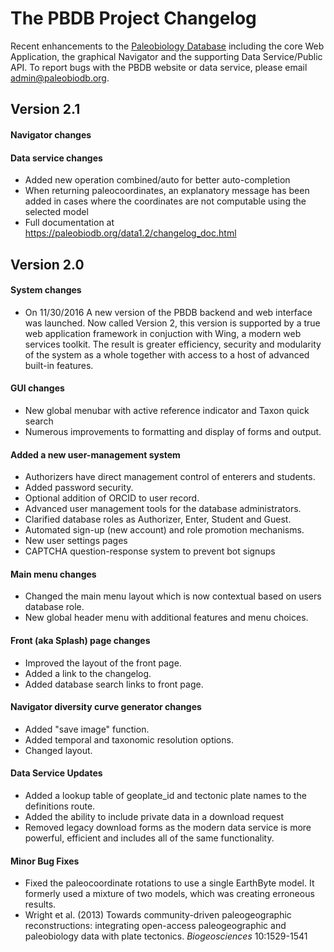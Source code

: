 # The PBDB Project Changelog

Recent enhancements to the [Paleobiology Database](www.paleobiodb.org) including the core Web Application, the graphical Navigator and the supporting Data Service/Public API. To report bugs with the PBDB website or data service, please email admin@paleobiodb.org.

## Version 2.1

#### Navigator changes

#### Data service changes
+ Added new operation combined/auto for better auto-completion
+ When returning paleocoordinates, an explanatory message has been added in cases where the coordinates are not computable using the selected model
+ Full documentation at https://paleobiodb.org/data1.2/changelog_doc.html

## Version 2.0

#### System changes
+ On 11/30/2016 A new version of the PBDB backend and web interface was launched. Now called Version 2, this version is supported by a true web application framework in conjuction with Wing, a modern web services toolkit. The result is greater efficiency, security and modularity of the system as a whole together with access to a host of advanced built-in features.

#### GUI changes
+ New global menubar with active reference indicator and Taxon quick search
+ Numerous improvements to formatting and display of forms and output.

#### Added a new user-management system
+ Authorizers have direct management control of enterers and students.
+ Added password security.
+ Optional addition of ORCID to user record.
+ Advanced user management tools for the database administrators.
+ Clarified database roles as Authorizer, Enter, Student and Guest.
+ Automated sign-up (new account) and role promotion mechanisms.
+ New user settings pages
+ CAPTCHA question-response system to prevent bot signups

#### Main menu changes
+ Changed the main menu layout which is now contextual based on users database role.
+ New global header menu with additional features and menu choices.

#### Front (aka Splash) page changes
+ Improved the layout of the front page.
+ Added a link to the changelog.
+ Added database search links to front page.

#### Navigator diversity curve generator changes
+ Added "save image" function.
+ Added temporal and taxonomic resolution options.
+ Changed layout.

#### Data Service Updates
+ Added a lookup table of geoplate_id and tectonic plate names to the definitions route.
+ Added the ability to include private data in a download request
+ Removed legacy download forms as the modern data service is more powerful, efficient and includes all of the same functionality.

#### Minor Bug Fixes
+ Fixed the paleocoordinate rotations to use a single EarthByte model. It formerly used a mixture of two models, which was creating erroneous results.
+ Wright et al. (2013) Towards community-driven paleogeographic reconstructions: integrating open-access paleogeographic and paleobiology data with plate tectonics. *Biogeosciences* 10:1529-1541
